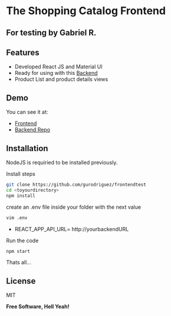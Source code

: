 # The Shopping Catalog Frontend
## For testing by Gabriel R.



## Features

- Developed React JS and Material UI
- Ready for using with this [Backend](https://github.com/gurodriguez/backendtest)
- Product List and product details views


## Demo

You can see it at:
- [Frontend](http://shoptest.promos-dev.com/#/)
- [Backend Repo](https://github.com/gurodriguez/backendtest)


## Installation

NodeJS  is requiried to be installed previously.

Install steps

```sh
git clone https://github.com/gurodriguez/frontendtest
cd <toyourdirectory>
npm install
```

create an .env file inside your folder with the next value
```sh
vim .env
```
- REACT_APP_API_URL= http://yourbackendURL

Run the code
```sh
npm start
```

Thats all...


## License

MIT

**Free Software, Hell Yeah!**